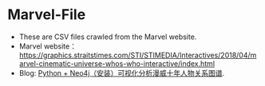 # Marvel-File
- These are CSV files crawled from the Marvel website.
- Marvel website：<https://graphics.straitstimes.com/STI/STIMEDIA/Interactives/2018/04/marvel-cinematic-universe-whos-who-interactive/index.html>
- Blog: [Python + Neo4j（安装）可视化分析漫威十年人物关系图谱](https://leungll.site/2019/05/03/python-neo4j-marvel).
